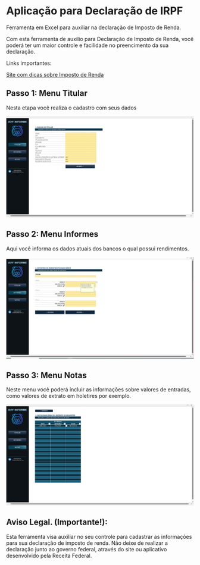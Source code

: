 # Aplicação para Declaração de IRPF
Ferramenta em Excel para auxiliar na declaração de Imposto de Renda.

Com esta ferramenta de auxilio para Declaração de Imposto de Renda, você poderá ter um maior controle e facilidade no preencimento da sua declaração.

Links importantes:

[Site com dicas sobre Imposto de Renda ]([https://www.gov.br/receitafederal/pt-br/assuntos/meu-imposto-de-renda])

## Passo 1: Menu Titular

Nesta etapa você realiza o cadastro com seus dados

![Img](./images/1-Titular.jpg)

## Passo 2: Menu Informes

Aqui você informa os dados atuais dos bancos o qual possui rendimentos.

![Img](./images/2-Informes.jpg)

## Passo 3: Menu Notas

Neste menu você poderá incluir as informações sobre valores de entradas, como valores de extrato em holetires por exemplo. 

![Img](./images/3-Notas.jpg)

## Aviso Legal. (Importante!):
Esta ferramenta visa auxiliar no seu controle para cadastrar as informações para sua declaração de imposto de renda. 
Não deixe de realizar a declaração junto ao governo federal, através do site ou aplicativo desenvolvido pela Receita Federal. 
